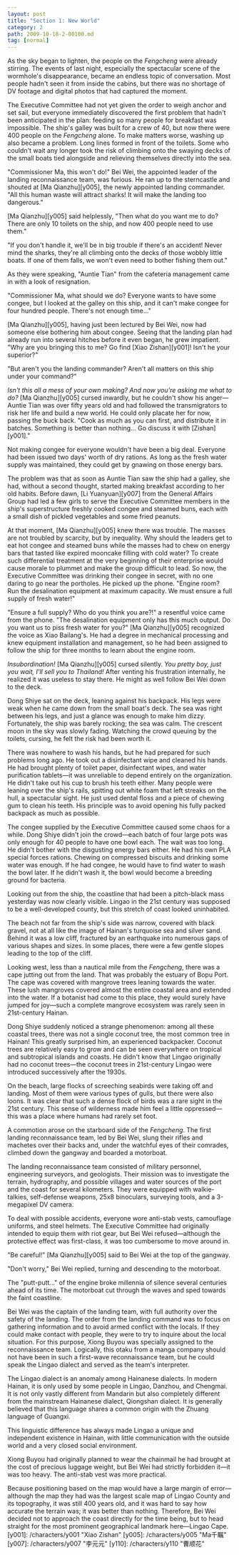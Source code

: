 ```yaml
---
layout: post
title: "Section 1: New World"
category: 2
path: 2009-10-18-2-00100.md
tag: [normal]
---
```


As the sky began to lighten, the people on the *Fengcheng* were already stirring. The events of last night, especially the spectacular scene of the wormhole's disappearance, became an endless topic of conversation. Most people hadn't seen it from inside the cabins, but there was no shortage of DV footage and digital photos that had captured the moment.

The Executive Committee had not yet given the order to weigh anchor and set sail, but everyone immediately discovered the first problem that hadn't been anticipated in the plan: feeding so many people for breakfast was impossible. The ship's galley was built for a crew of 40, but now there were 400 people on the *Fengcheng* alone. To make matters worse, washing up also became a problem. Long lines formed in front of the toilets. Some who couldn't wait any longer took the risk of climbing onto the swaying decks of the small boats tied alongside and relieving themselves directly into the sea.

"Commissioner Ma, this won't do!" Bei Wei, the appointed leader of the landing reconnaissance team, was furious. He ran up to the sterncastle and shouted at [Ma Qianzhu][y005], the newly appointed landing commander. "All this human waste will attract sharks! It will make the landing too dangerous."

[Ma Qianzhu][y005] said helplessly, "Then what do you want me to do? There are only 10 toilets on the ship, and now 400 people need to use them."

"If you don't handle it, we'll be in big trouble if there's an accident! Never mind the sharks, they're all climbing onto the decks of those wobbly little boats. If one of them falls, we won't even need to bother fishing them out."

As they were speaking, "Auntie Tian" from the cafeteria management came in with a look of resignation.

"Commissioner Ma, what should we do? Everyone wants to have some congee, but I looked at the galley on this ship, and it can't make congee for four hundred people. There's not enough time..."

[Ma Qianzhu][y005], having just been lectured by Bei Wei, now had someone else bothering him about congee. Seeing that the landing plan had already run into several hitches before it even began, he grew impatient. "Why are you bringing this to me? Go find [Xiao Zishan][y001]! Isn't he your superior?"

"But aren't you the landing commander? Aren't all matters on this ship under your command?"

*Isn't this all a mess of your own making? And now you're asking me what to do?* [Ma Qianzhu][y005] cursed inwardly, but he couldn't show his anger—Auntie Tian was over fifty years old and had followed the transmigrators to risk her life and build a new world. He could only placate her for now, passing the buck back. "Cook as much as you can first, and distribute it in batches. Something is better than nothing... Go discuss it with [Zishan][y001]."

Not making congee for everyone wouldn't have been a big deal. Everyone had been issued two days' worth of dry rations. As long as the fresh water supply was maintained, they could get by gnawing on those energy bars.

The problem was that as soon as Auntie Tian saw the ship had a galley, she had, without a second thought, started making breakfast according to her old habits. Before dawn, [Li Yuanyuan][y007] from the General Affairs Group had led a few girls to serve the Executive Committee members in the ship's superstructure freshly cooked congee and steamed buns, each with a small dish of pickled vegetables and some fried peanuts.

At that moment, [Ma Qianzhu][y005] knew there was trouble. The masses are not troubled by scarcity, but by inequality. Why should the leaders get to eat hot congee and steamed buns while the masses had to chew on energy bars that tasted like expired mooncake filling with cold water? To create such differential treatment at the very beginning of their enterprise would cause morale to plummet and make the group difficult to lead. So now, the Executive Committee was drinking their congee in secret, with no one daring to go near the portholes. He picked up the phone. "Engine room? Run the desalination equipment at maximum capacity. We must ensure a full supply of fresh water!"

"Ensure a full supply? Who do you think you are?!" a resentful voice came from the phone. "The desalination equipment only has this much output. Do you want us to piss fresh water for you?" [Ma Qianzhu][y005] recognized the voice as Xiao Bailang's. He had a degree in mechanical processing and knew equipment installation and management, so he had been assigned to follow the ship for three months to learn about the engine room.

*Insubordination!* [Ma Qianzhu][y005] cursed silently. *You pretty boy, just you wait, I'll sell you to Thailand!* After venting his frustration internally, he realized it was useless to stay there. He might as well follow Bei Wei down to the deck.

Dong Shiye sat on the deck, leaning against his backpack. His legs were weak when he came down from the small boat's deck. The sea was right between his legs, and just a glance was enough to make him dizzy. Fortunately, the ship was barely rocking; the sea was calm. The crescent moon in the sky was slowly fading. Watching the crowd queuing by the toilets, cursing, he felt the risk had been worth it.

There was nowhere to wash his hands, but he had prepared for such problems long ago. He took out a disinfectant wipe and cleaned his hands. He had brought plenty of toilet paper, disinfectant wipes, and water purification tablets—it was unreliable to depend entirely on the organization. He didn't take out his cup to brush his teeth either. Many people were leaning over the ship's rails, spitting out white foam that left streaks on the hull, a spectacular sight. He just used dental floss and a piece of chewing gum to clean his teeth. His principle was to avoid opening his fully packed backpack as much as possible.

The congee supplied by the Executive Committee caused some chaos for a while. Dong Shiye didn't join the crowd—each batch of four large pots was only enough for 40 people to have one bowl each. The wait was too long. He didn't bother with the disgusting energy bars either. He had his own PLA special forces rations. Chewing on compressed biscuits and drinking some water was enough. If he had congee, he would have to find water to wash the bowl later. If he didn't wash it, the bowl would become a breeding ground for bacteria.

Looking out from the ship, the coastline that had been a pitch-black mass yesterday was now clearly visible. Lingao in the 21st century was supposed to be a well-developed county, but this stretch of coast looked uninhabited.

The beach not far from the ship's side was narrow, covered with black gravel, not at all like the image of Hainan's turquoise sea and silver sand. Behind it was a low cliff, fractured by an earthquake into numerous gaps of various shapes and sizes. In some places, there were a few gentle slopes leading to the top of the cliff.

Looking west, less than a nautical mile from the *Fengcheng*, there was a cape jutting out from the land. That was probably the estuary of Bopu Port. The cape was covered with mangrove trees leaning towards the water. These lush mangroves covered almost the entire coastal area and extended into the water. If a botanist had come to this place, they would surely have jumped for joy—such a complete mangrove ecosystem was rarely seen in 21st-century Hainan.

Dong Shiye suddenly noticed a strange phenomenon: among all these coastal trees, there was not a single coconut tree, the most common tree in Hainan! This greatly surprised him, an experienced backpacker. Coconut trees are relatively easy to grow and can be seen everywhere on tropical and subtropical islands and coasts. He didn't know that Lingao originally had no coconut trees—the coconut trees in 21st-century Lingao were introduced successively after the 1930s.

On the beach, large flocks of screeching seabirds were taking off and landing. Most of them were various types of gulls, but there were also loons. It was clear that such a dense flock of birds was a rare sight in the 21st century. This sense of wilderness made him feel a little oppressed—this was a place where humans had rarely set foot.

A commotion arose on the starboard side of the *Fengcheng*. The first landing reconnaissance team, led by Bei Wei, slung their rifles and machetes over their backs and, under the watchful eyes of their comrades, climbed down the gangway and boarded a motorboat.

The landing reconnaissance team consisted of military personnel, engineering surveyors, and geologists. Their mission was to investigate the terrain, hydrography, and possible villages and water sources of the port and the coast for several kilometers. They were equipped with walkie-talkies, self-defense weapons, 25x8 binoculars, surveying tools, and a 3-megapixel DV camera.

To deal with possible accidents, everyone wore anti-stab vests, camouflage uniforms, and steel helmets. The Executive Committee had originally intended to equip them with riot gear, but Bei Wei refused—although the protective effect was first-class, it was too cumbersome to move around in.

"Be careful!" [Ma Qianzhu][y005] said to Bei Wei at the top of the gangway.

"Don't worry," Bei Wei replied, turning and descending to the motorboat.

The "putt-putt..." of the engine broke millennia of silence several centuries ahead of its time. The motorboat cut through the waves and sped towards the faint coastline.

Bei Wei was the captain of the landing team, with full authority over the safety of the landing. The order from the landing command was to focus on gathering information and to avoid armed conflict with the locals. If they could make contact with people, they were to try to inquire about the local situation. For this purpose, Xiong Buyou was specially assigned to the reconnaissance team. Logically, this otaku from a manga company should not have been in such a first-wave reconnaissance team, but he could speak the Lingao dialect and served as the team's interpreter.

The Lingao dialect is an anomaly among Hainanese dialects. In modern Hainan, it is only used by some people in Lingao, Danzhou, and Chengmai. It is not only vastly different from Mandarin but also completely different from the mainstream Hainanese dialect, Qiongshan dialect. It is generally believed that this language shares a common origin with the Zhuang language of Guangxi.

This linguistic difference has always made Lingao a unique and independent existence in Hainan, with little communication with the outside world and a very closed social environment.

Xiong Buyou had originally planned to wear the chainmail he had brought at the cost of precious luggage weight, but Bei Wei had strictly forbidden it—it was too heavy. The anti-stab vest was more practical.

Because positioning based on the map would have a large margin of error—although the map they had was the largest scale map of Lingao County and its topography, it was still 400 years old, and it was hard to say how accurate the terrain was; it was better than nothing. Therefore, Bei Wei decided not to approach the coast directly for the time being, but to head straight for the most prominent geographical landmark here—Lingao Cape.
[y001]: /characters/y001 "Xiao Zishan"
[y005]: /characters/y005 "Ma千瞩"
[y007]: /characters/y007 "李元元"
[y110]: /characters/y110 "曹顺花"